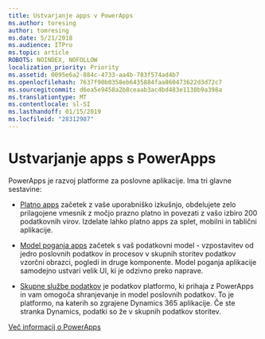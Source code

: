 ```yaml
---
title: Ustvarjanje apps v PowerApps
ms.author: toresing
author: tomresing
ms.date: 5/21/2018
ms.audience: ITPro
ms.topic: article
ROBOTS: NOINDEX, NOFOLLOW
localization_priority: Priority
ms.assetid: 0095e6a2-884c-4733-aa4b-783f574ad4b7
ms.openlocfilehash: 7637f90b0358eb6435884faa860473622d3d72c7
ms.sourcegitcommit: d6ea5e9458a2b8ceaab3ac4bd483e1130b9a398a
ms.translationtype: MT
ms.contentlocale: sl-SI
ms.lasthandoff: 01/15/2019
ms.locfileid: "28312987"
---
```

# <a name="create-apps-with-powerapps"></a>Ustvarjanje apps s PowerApps

PowerApps je razvoj platforme za poslovne aplikacije. Ima tri glavne sestavine: 
  
- [Platno apps](https://go.microsoft.com/fwlink/?linkid=874495) začetek z vaše uporabniško izkušnjo, obdelujete zelo prilagojene vmesnik z močjo prazno platno in povezati z vašo izbiro 200 podatkovnih virov. Izdelate lahko platno apps za splet, mobilni in tablični aplikacije. 
    
- [Model poganja apps](https://go.microsoft.com/fwlink/?linkid=874496) začetek s vaš podatkovni model - vzpostavitev od jedro poslovnih podatkov in procesov v skupnih storitev podatkov vzorčni obrazci, pogledi in druge komponente. Model poganja aplikacije samodejno ustvari velik UI, ki je odzivno preko naprave. 
    
- [Skupne službe podatkov](https://go.microsoft.com/fwlink/?linkid=874497) je podatkov platformo, ki prihaja z PowerApps in vam omogoča shranjevanje in model poslovnih podatkov. To je platformo, na katerih so zgrajene Dynamics 365 aplikacije. Če ste stranka Dynamics, podatki so že v skupnih podatkov storitev. 
    
[Več informacij o PowerApps](https://go.microsoft.com/fwlink/?linkid=874498)
  

